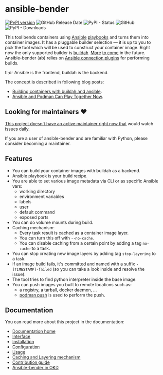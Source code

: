 # ansible-bender
[![PyPI version](https://badge.fury.io/py/ansible-bender.svg)](https://badge.fury.io/py/ansible-bender)
![GitHub Release Date](https://img.shields.io/github/release-date/ansible-community/ansible-bender?label=Latest%20release)
![PyPI - Status](https://img.shields.io/pypi/status/ansible-bender)
![GitHub](https://img.shields.io/github/license/ansible-community/ansible-bender)
![PyPI - Downloads](https://img.shields.io/pypi/dm/ansible-bender)

This tool bends containers using
[Ansible](https://github.com/ansible/ansible)
[playbooks](https://docs.ansible.com/ansible/latest/user_guide/playbooks.html)
and turns them into container images. It has a pluggable builder selection —
it is up to you to pick the tool which will be used to construct your container
image. Right now the only supported builder is
[buildah](https://github.com/containers/buildah).
[More](http://github.com/ansible-community/ansible-bender/issues/25) [to
come](http://github.com/ansible-community/ansible-bender/issues/26) in the future.
Ansible-bender (ab) relies on [Ansible connection
plugins](https://docs.ansible.com/ansible/latest/plugins/connection.html) for
performing builds.

tl;dr Ansible is the frontend, buildah is the backend.

The concept is described in following blog posts:
* [Building containers with buildah and ansible](https://blog.tomecek.net/post/building-containers-with-buildah-and-ansible/).
* [Ansible and Podman Can Play Together Now](https://blog.tomecek.net/post/ansible-and-podman-can-play-together-now/).


## Looking for maintainers ❤

[This project doesn't have an active maintainer right now that](https://github.com/ansible-community/ansible-bender/issues/282) would watch issues daily.

If you are a user of ansible-bender and are familiar with Python, please consider becoming a maintainer.


## Features

* You can build your container images with buildah as a backend.
* Ansible playbook is your build recipe.
* You are able to set various image metadata via CLI or as specific Ansible vars:
  * working directory
  * environment variables
  * labels
  * user
  * default command
  * exposed ports
* You can do volume mounts during build.
* Caching mechanism:
  * Every task result is cached as a container image layer.
  * You can turn this off with `--no-cache`.
  * You can disable caching from a certain point by adding a tag `no-cache` to a task.
* You can stop creating new image layers by adding tag `stop-layering` to a task.
* If an image build fails, it's committed and named with a suffix `-[TIMESTAMP]-failed` (so
  you can take a look inside and resolve the issue).
* The tool tries to find python interpreter inside the base image.
* You can push images you built to remote locations such as:
  * a registry, a tarball, docker daemon, ...
  * [podman push](https://github.com/containers/podman/blob/main/docs/source/markdown/podman-push.1.md) is used to perform the push.


## Documentation

You can read more about this project in the documentation:
* [Documentation home](https://ansible-community.github.io/ansible-bender/build/html/index.html)
* [Interface](https://ansible-community.github.io/ansible-bender/build/html/interface.html)
* [Installation](https://ansible-community.github.io/ansible-bender/build/html/installation.html)
* [Configuration](https://ansible-community.github.io/ansible-bender/build/html/configuration.html)
* [Usage](https://ansible-community.github.io/ansible-bender/build/html/usage.html)
* [Caching and Layering mechanism](https://ansible-community.github.io/ansible-bender/build/html/cacheandlayer.html)
* [Contribution guide](https://ansible-community.github.io/ansible-bender/build/html/contributing.html)
* [Ansible-bender in OKD](https://ansible-community.github.io/ansible-bender/build/html/okd.html)
